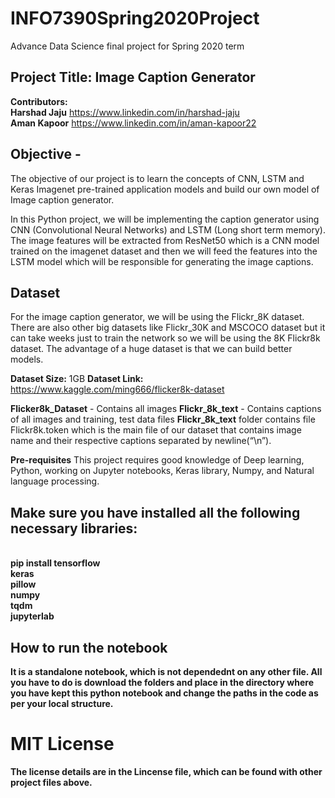 # INFO7390Spring2020Project
Advance Data Science final project for Spring 2020 term

## Project Title: Image Caption Generator

<b>Contributors:</b>
<br><b>Harshad Jaju</b> https://www.linkedin.com/in/harshad-jaju
<br><b>Aman Kapoor</b> https://www.linkedin.com/in/aman-kapoor22

## Objective -
The objective of our project is to learn the concepts of CNN, LSTM and Keras Imagenet pre-trained application models and build our own model of Image caption generator.

In this Python project, we will be implementing the caption generator using CNN (Convolutional Neural Networks) and LSTM (Long short term memory). The image features will be extracted from ResNet50 which is a CNN model trained on the imagenet dataset and then we will feed the features into the LSTM model which will be responsible for generating the image captions.

## Dataset
For the image caption generator, we will be using the Flickr_8K dataset. There are also other big datasets like Flickr_30K and MSCOCO dataset but it can take weeks just to train the network so we will be using the 8K Flickr8k dataset. The advantage of a huge dataset is that we can build better models.

<b>Dataset Size:</b> 1GB
<b>Dataset Link:</b> https://www.kaggle.com/ming666/flicker8k-dataset

<b>Flicker8k_Dataset</b> - Contains all images
<b>Flickr_8k_text</b> - Contains captions of all images and training, test data files
<b>Flickr_8k_text</b> folder contains file Flickr8k.token which is the main file of our dataset that contains image name and their respective captions separated by newline(“\n”).

<b>Pre-requisites</b>
This project requires good knowledge of Deep learning, Python, working on Jupyter notebooks, Keras library, Numpy, and Natural language processing.

## Make sure you have installed all the following necessary libraries:
<b><br>pip install tensorflow
<br>keras
<br>pillow
<br>numpy
<br>tqdm
<br>jupyterlab

## How to run the notebook

It is a standalone notebook, which is not dependednt on any other file. All you have to do is download the folders and place in the directory where you have kept this python notebook and change the paths in the code as per your local structure.

# MIT License

The license details are in the Lincense file, which can be found with other project files above.

